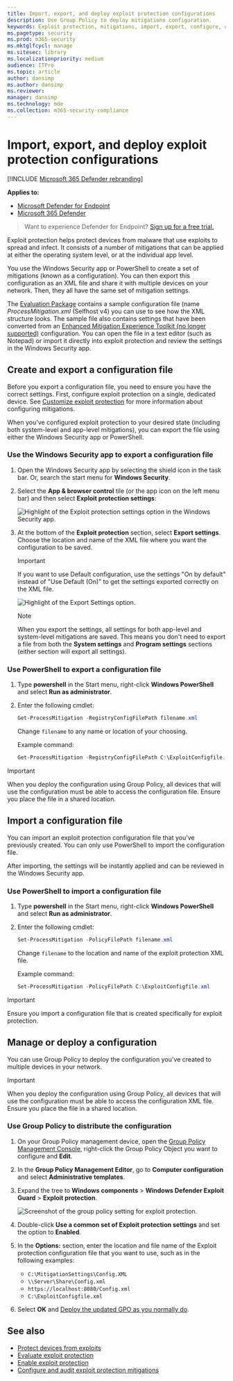 ```yaml
---
title: Import, export, and deploy exploit protection configurations
description: Use Group Policy to deploy mitigations configuration.
keywords: Exploit protection, mitigations, import, export, configure, convert, conversion, deploy, install
ms.pagetype: security
ms.prod: m365-security
ms.mktglfcycl: manage
ms.sitesec: library
ms.localizationpriority: medium
audience: ITPro
ms.topic: article
author: dansimp
ms.author: dansimp
ms.reviewer: 
manager: dansimp
ms.technology: mde
ms.collection: m365-security-compliance
---
```


# Import, export, and deploy exploit protection configurations

[!INCLUDE [Microsoft 365 Defender rebranding](../../includes/microsoft-defender.md)]


**Applies to:**
- [Microsoft Defender for Endpoint](https://go.microsoft.com/fwlink/p/?linkid=2154037)
- [Microsoft 365 Defender](https://go.microsoft.com/fwlink/?linkid=2118804)

> Want to experience Defender for Endpoint? [Sign up for a free trial.](https://signup.microsoft.com/create-account/signup?products=7f379fee-c4f9-4278-b0a1-e4c8c2fcdf7e&ru=https://aka.ms/MDEp2OpenTrial?ocid=docs-wdatp-exposedapis-abovefoldlink)

Exploit protection helps protect devices from malware that use exploits to spread and infect. It consists of a number of mitigations that can be applied at either the operating system level, or at the individual app level.

You use the Windows Security app or PowerShell to create a set of mitigations (known as a configuration). You can then export this configuration as an XML file and share it with multiple devices on your network. Then, they all have the same set of mitigation settings.

The [Evaluation Package](https://demo.wd.microsoft.com/Page/EP) contains a sample configuration file (name *ProcessMitigation.xml* (Selfhost v4) you can use to see how the XML structure looks. The sample file also contains settings that have been converted from an [Enhanced Mitigation Experience Toolkit (no longer supported)](https://support.microsoft.com/help/2458544/the-enhanced-mitigation-experience-toolkit) configuration. You can open the file in a text editor (such as Notepad) or import it directly into exploit protection and review the settings in the Windows Security app.

## Create and export a configuration file

Before you export a configuration file, you need to ensure you have the correct settings. First, configure exploit protection on a single, dedicated device. See [Customize exploit protection](customize-exploit-protection.md) for more information about configuring mitigations.

When you've configured exploit protection to your desired state (including both system-level and app-level mitigations), you can export the file using either the Windows Security app or PowerShell.

### Use the Windows Security app to export a configuration file

1. Open the Windows Security app by selecting the shield icon in the task bar. Or, search the start menu for **Windows Security**.

2. Select the **App & browser control** tile (or the app icon on the left menu bar) and then select **Exploit protection settings**:

    ![Highlight of the Exploit protection settings option in the Windows Security app.](../../media/wdsc-exp-prot.png)

3. At the bottom of the **Exploit protection** section, select **Export settings**. Choose the location and name of the XML file where you want the configuration to be saved.

    > [!IMPORTANT]
    > If you want to use Default configuration, use the settings "On by default" instead of "Use Default (On)" to get the settings exported correctly on the XML file.

    ![Highlight of the Export Settings option.](../../media/wdsc-exp-prot-export.png)

    > [!NOTE]
    > When you export the settings, all settings for both app-level and system-level mitigations are saved. This means you don't need to export a file from both the **System settings** and **Program settings** sections (either section will export all settings).

### Use PowerShell to export a configuration file

1. Type **powershell** in the Start menu, right-click **Windows PowerShell** and select **Run as administrator**.
2. Enter the following cmdlet:

    ```PowerShell
    Get-ProcessMitigation -RegistryConfigFilePath filename.xml
    ```

    Change `filename` to any name or location of your choosing.

    Example command:

    ```powershell
    Get-ProcessMitigation -RegistryConfigFilePath C:\ExploitConfigfile.xml
    ```

> [!IMPORTANT]
> When you deploy the configuration using Group Policy, all devices that will use the configuration must be able to access the configuration file. Ensure you place the file in a shared location.

## Import a configuration file

You can import an exploit protection configuration file that you've previously created. You can only use PowerShell to import the configuration file.

After importing, the settings will be instantly applied and can be reviewed in the Windows Security app.

### Use PowerShell to import a configuration file

1. Type **powershell** in the Start menu, right-click **Windows PowerShell** and select **Run as administrator**.
2. Enter the following cmdlet:

    ```PowerShell
    Set-ProcessMitigation -PolicyFilePath filename.xml
    ```

    Change `filename` to the location and name of the exploit protection XML file.

    Example command:

    ```powershell
    Set-ProcessMitigation -PolicyFilePath C:\ExploitConfigfile.xml
    ```

> [!IMPORTANT]
> Ensure you import a configuration file that is created specifically for exploit protection.

## Manage or deploy a configuration

You can use Group Policy to deploy the configuration you've created to multiple devices in your network.

> [!IMPORTANT]
> When you deploy the configuration using Group Policy, all devices that will use the configuration must be able to access the configuration XML file. Ensure you place the file in a shared location.

### Use Group Policy to distribute the configuration

1. On your Group Policy management device, open the [Group Policy Management Console](/previous-versions/windows/desktop/gpmc/group-policy-management-console-portal), right-click the Group Policy Object you want to configure and **Edit**.

2. In the **Group Policy Management Editor**, go to **Computer configuration** and select **Administrative templates**.

3. Expand the tree to **Windows components** \> **Windows Defender Exploit Guard** \> **Exploit protection**.

    ![Screenshot of the group policy setting for exploit protection.](../../media/exp-prot-gp.png)

4. Double-click **Use a common set of Exploit protection settings** and set the option to **Enabled**.

5. In the **Options:** section, enter the location and file name of the Exploit protection configuration file that you want to use, such as in the following examples:

    - `C:\MitigationSettings\Config.XML`
    - `\\Server\Share\Config.xml`
    - `https://localhost:8080/Config.xml`
    - `C:\ExploitConfigfile.xml`

6. Select **OK** and [Deploy the updated GPO as you normally do](/windows/win32/srvnodes/group-policy).

## See also

- [Protect devices from exploits](exploit-protection.md)
- [Evaluate exploit protection](evaluate-exploit-protection.md)
- [Enable exploit protection](enable-exploit-protection.md)
- [Configure and audit exploit protection mitigations](customize-exploit-protection.md)
